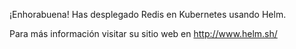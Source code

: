 ¡Enhorabuena! Has desplegado Redis en Kubernetes usando Helm.

Para más información visitar su sitio web en http://www.helm.sh/
